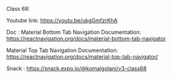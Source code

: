 Class 68:

Youtube link:
https://youtu.be/ukgGmfzrKhA

Doc :
Material Bottom Tab Navigation Documentation: https://reactnavigation.org/docs/material-bottom-tab-navigator

Material Top Tab Navigation Documentation: https://reactnavigation.org/docs/material-top-tab-navigator/

Snack : https://snack.expo.io/@komalgolani/v3-class68
